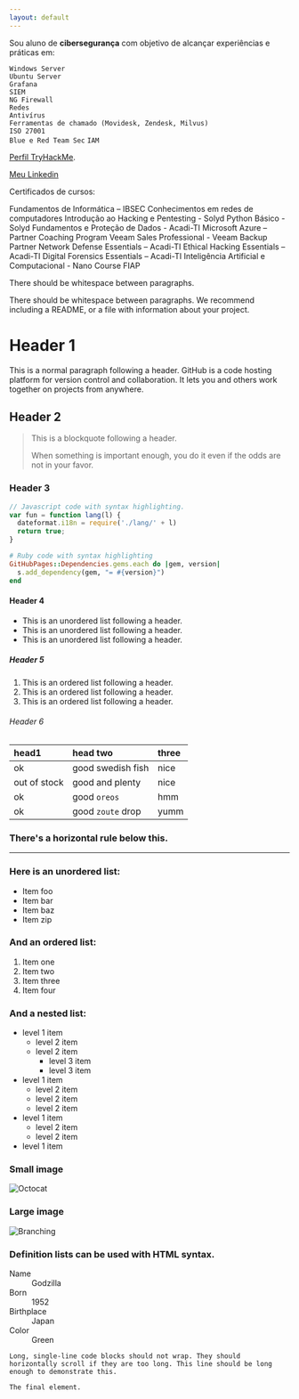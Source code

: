 ```yaml
---
layout: default
---
```


Sou aluno de **cibersegurança** com objetivo de alcançar experiências e práticas em:

`Windows Server`  
`Ubuntu Server`  
`Grafana`  
`SIEM`  
`NG Firewall`  
`Redes`  
`Antivírus`  
`Ferramentas de chamado (Movidesk, Zendesk, Milvus)`  
`ISO 27001`  
`Blue e Red Team Sec`
`IAM`

[Perfil TryHackMe](https://tryhackme.com/p/andreprs666).

[Meu Linkedin](https://www.linkedin.com/in/andr%C3%A9-pires-117636230/)

Certificados de cursos:

Fundamentos de Informática – IBSEC
Conhecimentos em redes de computadores
Introdução ao Hacking e Pentesting - Solyd
Python Básico - Solyd
Fundamentos e Proteção de Dados - Acadi-TI
Microsoft Azure – Partner Coaching Program
Veeam Sales Professional - Veeam Backup Partner
Network Defense Essentials – Acadi-TI
Ethical Hacking Essentials – Acadi-TI
Digital Forensics Essentials – Acadi-TI
Inteligência Artificial e Computacional - Nano Course FIAP

There should be whitespace between paragraphs.

There should be whitespace between paragraphs. We recommend including a README, or a file with information about your project.

# Header 1

This is a normal paragraph following a header. GitHub is a code hosting platform for version control and collaboration. It lets you and others work together on projects from anywhere.

## Header 2

> This is a blockquote following a header.
>
> When something is important enough, you do it even if the odds are not in your favor.

### Header 3

```js
// Javascript code with syntax highlighting.
var fun = function lang(l) {
  dateformat.i18n = require('./lang/' + l)
  return true;
}
```

```ruby
# Ruby code with syntax highlighting
GitHubPages::Dependencies.gems.each do |gem, version|
  s.add_dependency(gem, "= #{version}")
end
```

#### Header 4

*   This is an unordered list following a header.
*   This is an unordered list following a header.
*   This is an unordered list following a header.

##### Header 5

1.  This is an ordered list following a header.
2.  This is an ordered list following a header.
3.  This is an ordered list following a header.

###### Header 6

| head1        | head two          | three |
|:-------------|:------------------|:------|
| ok           | good swedish fish | nice  |
| out of stock | good and plenty   | nice  |
| ok           | good `oreos`      | hmm   |
| ok           | good `zoute` drop | yumm  |

### There's a horizontal rule below this.

* * *

### Here is an unordered list:

*   Item foo
*   Item bar
*   Item baz
*   Item zip

### And an ordered list:

1.  Item one
1.  Item two
1.  Item three
1.  Item four

### And a nested list:

- level 1 item
  - level 2 item
  - level 2 item
    - level 3 item
    - level 3 item
- level 1 item
  - level 2 item
  - level 2 item
  - level 2 item
- level 1 item
  - level 2 item
  - level 2 item
- level 1 item

### Small image

![Octocat](https://github.githubassets.com/images/icons/emoji/octocat.png)

### Large image

![Branching](https://guides.github.com/activities/hello-world/branching.png)


### Definition lists can be used with HTML syntax.

<dl>
<dt>Name</dt>
<dd>Godzilla</dd>
<dt>Born</dt>
<dd>1952</dd>
<dt>Birthplace</dt>
<dd>Japan</dd>
<dt>Color</dt>
<dd>Green</dd>
</dl>

```
Long, single-line code blocks should not wrap. They should horizontally scroll if they are too long. This line should be long enough to demonstrate this.
```

```
The final element.
```
